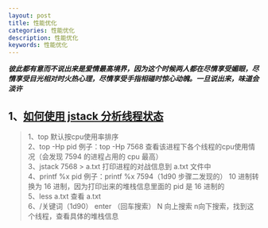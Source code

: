 ```yaml
---
layout: post
title: 性能优化
categories: 性能优化
description: 性能优化
keywords: 性能优化
---
```


***彼此都有意而不说出来是爱情最高境界，因为这个时候两人都在尽情享受媚眼，尽情享受目光相对时火热心理，尽情享受手指相碰时惊心动魄。一旦说出来，味道会淡许***

## 1、[如何使用 jstack 分析线程状态](https://www.cnblogs.com/wuchanming/p/7766994.html)
>1、top 默认按cpu使用率排序    
2、top -Hp pid  例子：top -Hp 7568  查看该进程下各个线程的cpu使用情况（会发现 7594 的进程占用的 cpu 最高）  
3、jstack 7568 > a.txt  打印进程的对战信息到 a.txt 文件中  
4、printf %x pid  例子：printf %x 7594（1d90 步骤二发现的）   10 进制转换为 16 进制，因为打印出来的堆栈信息里面的 pid 是 16 进制的  
5、less a.txt  查看 a.txt  
6、/关键词（1d90）  enter （回车搜索） N 向上搜索 n向下搜索，找到这个线程，查看具体的堆栈信息  


